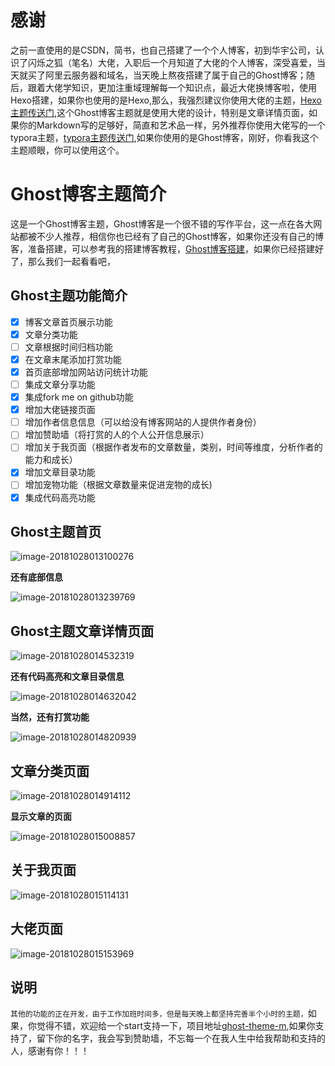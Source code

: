 # 感谢

之前一直使用的是CSDN，简书，也自己搭建了一个个人博客，初到华宇公司，认识了闪烁之狐（笔名）大佬，入职后一个月知道了大佬的个人博客，深受喜爱，当天就买了阿里云服务器和域名，当天晚上熬夜搭建了属于自己的Ghost博客；随后，跟着大佬学知识，更加注重域理解每一个知识点，最近大佬换博客啦，使用Hexo搭建，如果你也使用的是Hexo,那么，我强烈建议你使用大佬的主题，[Hexo主题传送门](https://github.com/blinkfox/hexo-theme-matery),这个Ghost博客主题就是使用大佬的设计，特别是文章详情页面，如果你的Markdown写的足够好，简直和艺术品一样，另外推荐你使用大佬写的一个typora主题，[typora主题传送门](https://github.com/blinkfox/hexo-theme-matery),如果你使用的是Ghost博客，刚好，你看我这个主题顺眼，你可以使用这个。

# Ghost博客主题简介

这是一个Ghost博客主题，Ghost博客是一个很不错的写作平台，这一点在各大网站都被不少人推荐，相信你也已经有了自己的Ghost博客，如果你还没有自己的博客，准备搭建，可以参考我的搭建博客教程，[Ghost博客搭建](http://luokangyuan.com/ghostbo-ke-an-zhuang/)，如果你已经搭建好了，那么我们一起看看吧，

## Ghost主题功能简介

- [x] 博客文章首页展示功能
- [x] 文章分类功能
- [ ] 文章根据时间归档功能
- [x] 在文章末尾添加打赏功能
- [x] 首页底部增加网站访问统计功能
- [ ] 集成文章分享功能
- [x] 集成fork me on github功能
- [x] 增加大佬链接页面
- [ ] 增加作者信息信息（可以给没有博客网站的人提供作者身份）
- [ ] 增加赞助墙（将打赏的人的个人公开信息展示）
- [ ] 增加关于我页面（根据作者发布的文章数量，类别，时间等维度，分析作者的能力和成长）
- [x] 增加文章目录功能
- [ ] 增加宠物功能（根据文章数量来促进宠物的成长)
- [x] 集成代码高亮功能

## Ghost主题首页

![image-20181028013100276](http://image.luokangyuan.com/2018-10-27-175930.png)

**还有底部信息**

![image-20181028013239769](http://image.luokangyuan.com/2018-10-27-180017.png)

## Ghost主题文章详情页面

![image-20181028014532319](http://image.luokangyuan.com/2018-10-27-174537.png)

**还有代码高亮和文章目录信息**

![image-20181028014632042](http://image.luokangyuan.com/2018-10-27-180027.png)

**当然，还有打赏功能**

![image-20181028014820939](http://image.luokangyuan.com/2018-10-27-174824.png)

## 文章分类页面

![image-20181028014914112](http://image.luokangyuan.com/2018-10-27-174917.png)

**显示文章的页面**

![image-20181028015008857](http://image.luokangyuan.com/2018-10-27-175012.png)

## 关于我页面

![image-20181028015114131](http://image.luokangyuan.com/2018-10-27-175117.png)

## 大佬页面

![image-20181028015153969](http://image.luokangyuan.com/2018-10-27-175156.png)

## 说明

`其他的功能的正在开发，由于工作加班时间多，但是每天晚上都坚持完善半个小时的主题，`如果，你觉得不错，欢迎给一个start支持一下，项目地址[ghost-theme-m](https://github.com/luokangyuan/ghost-theme-mj),如果你支持了，留下你的名字，我会写到赞助墙，不忘每一个在我人生中给我帮助和支持的人，感谢有你！！！